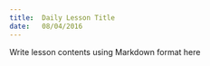```yaml
---
title:  Daily Lesson Title
date:   08/04/2016
---
```


Write lesson contents using Markdown format here